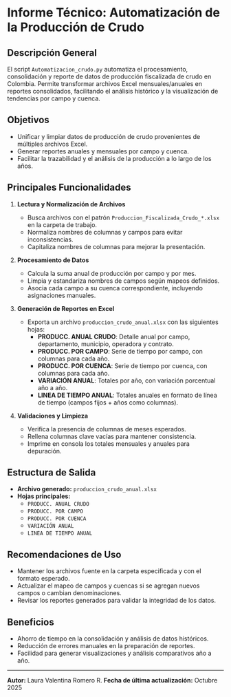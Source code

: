 # Informe Técnico: Automatización de la Producción de Crudo

## Descripción General

El script `Automatizacion_crudo.py` automatiza el procesamiento, consolidación y reporte de datos de producción fiscalizada de crudo en Colombia. Permite transformar archivos Excel mensuales/anuales en reportes consolidados, facilitando el análisis histórico y la visualización de tendencias por campo y cuenca.

## Objetivos
- Unificar y limpiar datos de producción de crudo provenientes de múltiples archivos Excel.
- Generar reportes anuales y mensuales por campo y cuenca.
- Facilitar la trazabilidad y el análisis de la producción a lo largo de los años.

## Principales Funcionalidades
1. **Lectura y Normalización de Archivos**
   - Busca archivos con el patrón `Produccion_Fiscalizada_Crudo_*.xlsx` en la carpeta de trabajo.
   - Normaliza nombres de columnas y campos para evitar inconsistencias.
   - Capitaliza nombres de columnas para mejorar la presentación.

2. **Procesamiento de Datos**
   - Calcula la suma anual de producción por campo y por mes.
   - Limpia y estandariza nombres de campos según mapeos definidos.
   - Asocia cada campo a su cuenca correspondiente, incluyendo asignaciones manuales.

3. **Generación de Reportes en Excel**
   - Exporta un archivo `produccion_crudo_anual.xlsx` con las siguientes hojas:
     - **PRODUCC. ANUAL CRUDO**: Detalle anual por campo, departamento, municipio, operadora y contrato.
     - **PRODUCC. POR CAMPO**: Serie de tiempo por campo, con columnas para cada año.
     - **PRODUCC. POR CUENCA**: Serie de tiempo por cuenca, con columnas para cada año.
     - **VARIACIÓN ANUAL**: Totales por año, con variación porcentual año a año.
     - **LINEA DE TIEMPO ANUAL**: Totales anuales en formato de línea de tiempo (campos fijos + años como columnas).

4. **Validaciones y Limpieza**
   - Verifica la presencia de columnas de meses esperados.
   - Rellena columnas clave vacías para mantener consistencia.
   - Imprime en consola los totales mensuales y anuales para depuración.

## Estructura de Salida
- **Archivo generado:** `produccion_crudo_anual.xlsx`
- **Hojas principales:**
  - `PRODUCC. ANUAL CRUDO`
  - `PRODUCC. POR CAMPO`
  - `PRODUCC. POR CUENCA`
  - `VARIACIÓN ANUAL`
  - `LINEA DE TIEMPO ANUAL`

## Recomendaciones de Uso
- Mantener los archivos fuente en la carpeta especificada y con el formato esperado.
- Actualizar el mapeo de campos y cuencas si se agregan nuevos campos o cambian denominaciones.
- Revisar los reportes generados para validar la integridad de los datos.

## Beneficios
- Ahorro de tiempo en la consolidación y análisis de datos históricos.
- Reducción de errores manuales en la preparación de reportes.
- Facilidad para generar visualizaciones y análisis comparativos año a año.

---

**Autor:** Laura Valentina Romero R.
**Fecha de última actualización:** Octubre 2025
